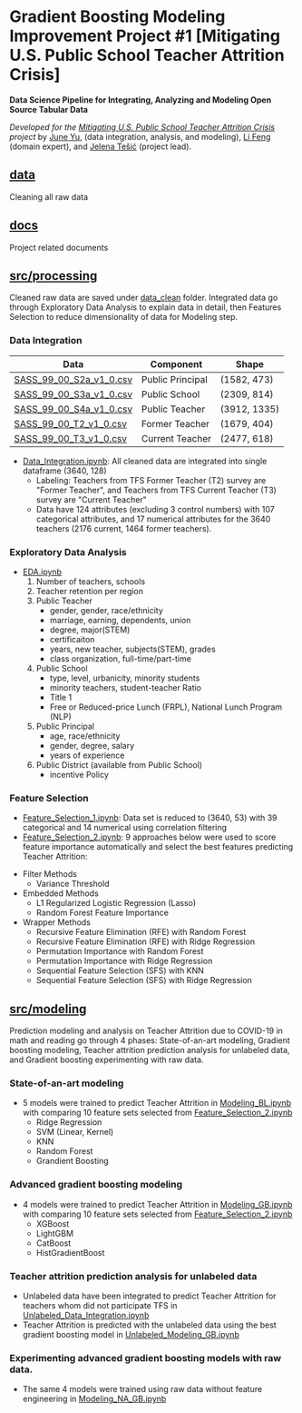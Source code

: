 # Gradient Boosting Modeling Improvement Project #1 [Mitigating U.S. Public School Teacher Attrition Crisis]
**Data Science Pipeline for Integrating, Analyzing and Modeling Open Source Tabular Data**

_Developed for the [Mitigating U.S. Public School Teacher Attrition Crisis](docs/2022-DS-Poster-SASS.pdf) project_ by [June Yu](https://j-y-yu.github.io/), (data integration, analysis, and modeling), [Li Feng](https://lifeng.wp.txstate.edu/) (domain expert), and [Jelena Tešić](jtesic.github.io) (project lead). 

## [data](data)
Cleaning all raw data

## [docs](docs)
Project related documents

## [src/processing](src/processing)
Cleaned raw data are saved under [data_clean](data/data_clean) folder. Integrated data go through Exploratory Data Analysis to explain data in detail, then Features Selection to reduce dimensionality of data for Modeling step. 

### Data Integration

 Data | Component | Shape |
| ----------- | ----------- | ----------- | 
| [SASS_99_00_S2a_v1_0.csv](data/SASS_1999-00_TFS_2000-01_v1_0_CSV_Datasets/SASS_99_00_S2a_v1_0.csv) | Public Principal | (1582, 473) | 
| [SASS_99_00_S3a_v1_0.csv](data/SASS_1999-00_TFS_2000-01_v1_0_CSV_Datasets/SASS_99_00_S3a_v1_0.csv) | Public School | (2309, 814) | 
| [SASS_99_00_S4a_v1_0.csv](data/SASS_1999-00_TFS_2000-01_v1_0_CSV_Datasets/SASS_99_00_S4a_v1_0.csv) | Public Teacher | (3912, 1335) | 
| [SASS_99_00_T2_v1_0.csv](data/SASS_1999-00_TFS_2000-01_v1_0_CSV_Datasets/SASS_99_00_T2_v1_0.csv) | Former Teacher | (1679, 404) | 
| [SASS_99_00_T3_v1_0.csv](data/SASS_1999-00_TFS_2000-01_v1_0_CSV_Datasets/SASS_99_00_T3_v1_0.csv) | Current Teacher | (2477, 618) | 

- [Data_Integration.ipynb](src/processing/Data_Integration.ipynb): All cleaned data are integrated into single dataframe (3640, 128)
  - Labeling: Teachers from TFS Former Teacher (T2) survey are "Former Teacher", and Teachers from TFS Current Teacher (T3) survey are "Current Teacher"
  - Data have 124 attributes (excluding 3 control numbers) with 107 categorical attributes, and 17 numerical attributes for the 3640 teachers (2176 current, 1464 former teachers).

### Exploratory Data Analysis
- [EDA.ipynb](src/processing/EDA.ipynb)
   1. Number of teachers, schools
    1. Teacher retention per region
    1. Public Teacher
        - gender, gender, race/ethnicity
        - marriage, earning, dependents, union
        - degree, major(STEM)
        - certificaiton
        - years, new teacher, subjects(STEM), grades
        - class organization, full-time/part-time
    1. Public School
        - type, level, urbanicity, minority students
        - minority teachers, student-teacher Ratio
        - Title 1
        - Free or Reduced-price Lunch (FRPL), National Lunch Program (NLP)
    1. Public Principal
        - age, race/ethnicity
        - gender, degree, salary
        - years of experience
    1.  Public District (available from Public School)
        - incentive Policy

### Feature Selection
- [Feature_Selection_1.ipynb](src/processing/Feature_Selection_1.ipynb): Data set is reduced to (3640, 53) with 39 categorical and 14 numerical using correlation filtering 
- [Feature_Selection_2.ipynb](src/processing/Feature_Selection_2.ipynb): 9 approaches below were used to score feature importance automatically and select the best features predicting Teacher Attrition:
* Filter Methods
	* Variance Threshold
* Embedded Methods
	* L1 Regularized Logistic Regression (Lasso)
	* Random Forest Feature Importance
* Wrapper Methods
	* Recursive Feature Elimination (RFE) with Random Forest
	* Recursive Feature Elimination (RFE) with Ridge Regression
	* Permutation Importance with Random Forest
	* Permutation Importance with Ridge Regression
	* Sequential Feature Selection (SFS) with KNN
	* Sequential Feature Selection (SFS) with Ridge Regression

## [src/modeling](src/modeling)
Prediction modeling and analysis on Teacher Attrition due to COVID-19 in math and reading go through 4 phases: State-of-an-art modeling, Gradient boosting modeling, Teacher attrition prediction analysis for unlabeled data, and Gradient boosting experimenting with raw data.

### State-of-an-art modeling 
* 5 models were trained to predict Teacher Attrition in [Modeling_BL.ipynb](src/modeling/Modeling_BL.ipynb) with comparing 10 feature sets selected from [Feature_Selection_2.ipynb](src/processing/Feature_Selection_2.ipynb)
  * Ridge Regression
  * SVM (Linear, Kernel)
  * KNN
  * Random Forest
  * Grandient Boosting

### Advanced gradient boosting modeling 
* 4 models were trained to predict Teacher Attrition in [Modeling_GB.ipynb](src/modeling/Modeling_GB.ipynb) with comparing 10 feature sets selected from [Feature_Selection_2.ipynb](src/processing/Feature_Selection_2.ipynb)
  * XGBoost
  * LightGBM
  * CatBoost
  * HistGradientBoost

### Teacher attrition prediction analysis for unlabeled data
* Unlabeled data have been integrated to predict Teacher Attrition for teachers whom did not participate TFS in [Unlabeled_Data_Integration.ipynb](src/modeling/Unlabeled_Data_Integration.ipynb)
* Teacher Attrition is predicted with the unlabeled data using the best gradient boosting model in [Unlabeled_Modeling_GB.ipynb](src/modeling/Unlabeled_Modeling_GB.ipynb)

### Experimenting advanced gradient boosting models with raw data.
* The same 4 models were trained using raw data without feature engineering in [Modeling_NA_GB.ipynb](src/modeling/Modeling_NA_GB.ipynb) 
